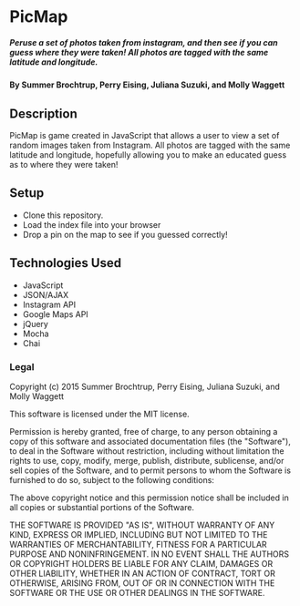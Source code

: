 # PicMap

##### _Peruse a set of photos taken from instagram, and then see if you can guess where they were taken! All photos are tagged with the same latitude and longitude._

#### By Summer Brochtrup, Perry Eising, Juliana Suzuki, and Molly Waggett ####

## Description

PicMap is game created in JavaScript that allows a user to view a set of random images taken from Instagram. All photos are tagged with the same latitude and longitude, hopefully allowing you to make an educated guess as to where they were taken!

## Setup

* Clone this repository.
* Load the index file into your browser
* Drop a pin on the map to see if you guessed correctly!

## Technologies Used

* JavaScript
* JSON/AJAX
* Instagram API
* Google Maps API
* jQuery
* Mocha
* Chai

### Legal

Copyright (c) 2015 Summer Brochtrup, Perry Eising, Juliana Suzuki, and Molly Waggett

This software is licensed under the MIT license.

Permission is hereby granted, free of charge, to any person obtaining a copy
of this software and associated documentation files (the "Software"), to deal
in the Software without restriction, including without limitation the rights
to use, copy, modify, merge, publish, distribute, sublicense, and/or sell
copies of the Software, and to permit persons to whom the Software is
furnished to do so, subject to the following conditions:

The above copyright notice and this permission notice shall be included in
all copies or substantial portions of the Software.

THE SOFTWARE IS PROVIDED "AS IS", WITHOUT WARRANTY OF ANY KIND, EXPRESS OR
IMPLIED, INCLUDING BUT NOT LIMITED TO THE WARRANTIES OF MERCHANTABILITY,
FITNESS FOR A PARTICULAR PURPOSE AND NONINFRINGEMENT. IN NO EVENT SHALL THE
AUTHORS OR COPYRIGHT HOLDERS BE LIABLE FOR ANY CLAIM, DAMAGES OR OTHER
LIABILITY, WHETHER IN AN ACTION OF CONTRACT, TORT OR OTHERWISE, ARISING FROM,
OUT OF OR IN CONNECTION WITH THE SOFTWARE OR THE USE OR OTHER DEALINGS IN
THE SOFTWARE.
